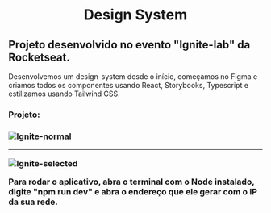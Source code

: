 <h1 align="center">Design System</h1>

<h2>Projeto desenvolvido no evento "Ignite-lab" da Rocketseat.</h2>

<p>Desenvolvemos um design-system desde o início, começamos no Figma e criamos todos os componentes usando React, Storybooks, Typescript e estilizamos usando Tailwind CSS.</p>


<h3>Projeto:<h3/>
  
![Ignite-normal](https://user-images.githubusercontent.com/97999133/206821567-29cdfee7-5dec-4c72-854b-ff981224c6ab.png)
  
<hr/>
  
![Ignite-selected](https://user-images.githubusercontent.com/97999133/206821485-3d3079a7-7ae1-4efe-af3a-62ba6a78a1f3.png)

<p>Para rodar o aplicativo, abra o terminal com o Node instalado, digite "npm run dev" e abra o endereço que ele gerar com o IP da sua rede.</p>
